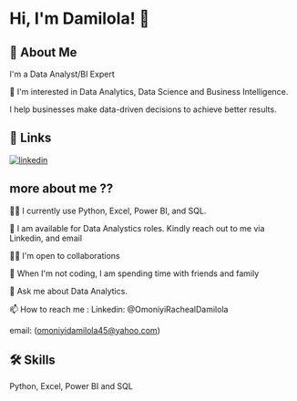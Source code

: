 # Hi, I'm Damilola! 👋

## 🚀 About Me
I'm a Data Analyst/BI Expert

👀 I'm interested in Data Analytics, Data Science and Business Intelligence.

I help businesses make data-driven decisions to achieve better results.

## 🔗 Links
[![linkedin](https://img.shields.io/badge/linkedin-0A66C2?style=for-the-badge&logo=linkedin&logoColor=white)](http://www.linkedin.com/in/omoniyi-damilola-bba481273/)

## more about me ??
👩‍💻 I currently use Python, Excel, Power BI, and SQL.

💞 I am available for Data Analystics roles. Kindly reach out to me via Linkedin, and email

👯‍♀ I'm open to collaborations

🎥 When I'm not coding, I am spending time with friends and family 

💬 Ask me about Data Analytics.

📫 How to reach me : Linkedin: @OmoniyiRachealDamilola

email: (omoniyidamilola45@yahoo.com)

## 🛠 Skills
Python, Excel, Power BI and SQL 
